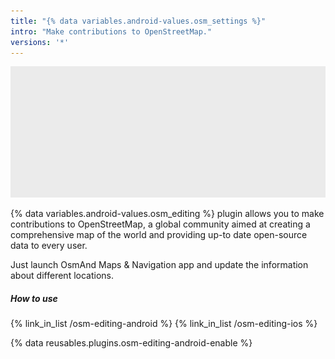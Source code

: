 ```yaml
---
title: "{% data variables.android-values.osm_settings %}"
intro: "Make contributions to OpenStreetMap."
versions: '*'
---
```


![OpenStretMap editing](/assets/images/plugins/placeholder-intro.png)

{% data variables.android-values.osm_editing %} plugin allows you to make contributions to OpenStreetMap, a global community aimed at creating a comprehensive map of the world and providing up-to date open-source data to every user.

Just launch OsmAnd Maps & Navigation app and update the information about different locations.


##### How to use
{% link_in_list /osm-editing-android %}
{% link_in_list /osm-editing-ios %}

{% data reusables.plugins.osm-editing-android-enable %}